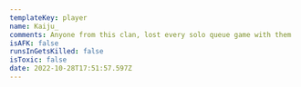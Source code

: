 ```yaml
---
templateKey: player
name: Kaiju_
comments: Anyone from this clan, lost every solo queue game with them
isAFK: false
runsInGetsKilled: false
isToxic: false
date: 2022-10-28T17:51:57.597Z
---
```

